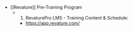 - [[Revature]] Pre-Training Program
	- 1. RevaturePro LMS - Training Content & Schedule:
		- https://app.revature.com/
